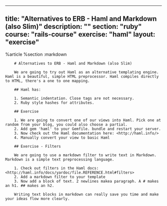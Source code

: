 ---
  title: "Alternatives to ERB - Haml and Markdown (also Slim)"
  description: ""
  section: "ruby"
  course: "rails-course"
  exercise: "haml"
  layout: "exercise"
  ---
  
  %article
    %section
      :markdown
  
        # Alternatives to ERB - Haml and Markdown (also Slim)
  
        We are going to try out Haml as an alternative templating engine. Haml is a beautiful, simple HTML preprocessor. Haml compiles directly to HTML, there's a one to one mapping.
  
        ## Haml has:
  
        1. Semantic indentation. Close tags are not necessary.
        2. Ruby style hashes for attributes.
  
        ## Exercise
  
        1. We are going to convert one of our views into Haml. Pick one at random from your blog, you could also choose a partial.
        2. Add gem 'haml' to your Gemfile. bundle and restart your server.
        3. Now check out the Haml documentation here: <http://haml.info/>
        4. Manually convert your view to basic Haml
  
        ## Exercise - Filters
  
        We are going to use a markdown filter to write text in Markdown. Markdown is a simple text preprocessing language.
  
        1. Check out filters in the Haml docs: <http://haml.info/docs/yardoc/file.REFERENCE.html#filters>
        2. Add a markdown filter to your template
        3. Now add a block of text. 2 newlines makea paragraph. A # makes an h1. ## makes an h2.
  
        Writing text blocks in markdown can really save you time and make your ideas flow more clearly.
  